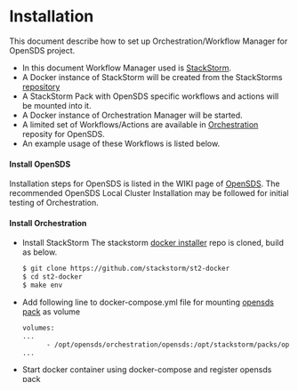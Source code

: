 # Installation

This document describe how to set up Orchestration/Workflow Manager for OpenSDS project.

* In this document Workflow Manager used is [StackStorm](https://stackstorm.com/).
* A Docker instance of StackStorm will be created from the StackStorms [repository](https://github.com/StackStorm/st2-docker)
* A StackStorm Pack with OpenSDS specific workflows and actions will be mounted into it.
* A Docker instance of Orchestration Manager will be started.
* A limited set of Workflows/Actions are available in [Orchestration](https://github.com/opensds/orchestration/tree/master/contrib/st2/opensds) reposity for OpenSDS.
* An example usage of these Workflows is listed below.

#### Install OpenSDS

Installation steps for OpenSDS is listed in the WIKI page of [OpenSDS](https://github.com/opensds/opensds/wiki).
The recommended OpenSDS Local Cluster Installation may be followed for initial testing of Orchestration.


#### Install Orchestration 
* Install StackStorm
	The stackstorm [docker installer](https://github.com/StackStorm/st2-docker) repo is cloned, build as below.
    ```sh
    $ git clone https://github.com/stackstorm/st2-docker
    $ cd st2-docker
    $ make env
    ```
* Add following line to docker-compose.yml file for mounting [opensds pack](https://github.com/opensds/orchestration/tree/master/contrib/st2/opensds) as volume
    ```sh
    volumes:
    ...
          - /opt/opensds/orchestration/opensds:/opt/stackstorm/packs/opensds
    ...
    ```
* Start docker container using docker-compose and register opensds pack
    ```sh
    $ docker-compose up -d
	$ docker-compose exec stackstorm /bin/bash
	# st2ctl reload --register-all
    ```
* Register virtual environment while installing opensds first time.
	```sh
	# st2 run packs.setup_virtualenv packs=opensds
	```
* Check status of StackStorm installation. It should list all services and PIDs as below.
	```sh
	# st2ctl status
    ##### st2 components status #####
    st2actionrunner PID: 96
    st2actionrunner PID: 102
    st2actionrunner PID: 110
    st2actionrunner PID: 115
    st2api PID: 58
    st2api PID: 268
    st2stream PID: 61
    st2stream PID: 261
    st2auth PID: 47
    st2auth PID: 249
    st2garbagecollector PID: 45
    st2notifier PID: 51
    st2resultstracker PID: 49
    st2rulesengine PID: 56
    st2sensorcontainer PID: 42
    st2chatops is not running.
    st2timersengine PID: 60
    st2workflowengine PID: 52
    st2scheduler PID: 54
    mistral-server PID: 340
    mistral.api PID: 335
	```
* Start Orchestration manager as docker instance.
	```sh
	$ docker-compose up -d
	```

#### Installer script
The file [install.sh](https://github.com/opensds/orchestration/install.sh) may be used for automated installation of StackStorm and Workflows.

```sh
$  ./install.sh
```
And, default paths for st2-docker or opensds pack may be modified as below, if needed.

```sh
$ ST2_DOCKER_PATH="/opt/opensds/orchestration" ST2_WORKFLOW_PATH="/opt/opensds/orchestration/contrib/st2" ./scripts/install.sh
```

* Known issue
  * Creation of virtual environment for opensds (command: st2 run packs.setup_virtualenv packs=opensds) fails with [Exception: Failed to install requirement "six>=1.9.0,<2.0": Collecting six<2.0,>=1.9.0]. This can be ignored for now.
  * After cleanup, mistral services may not be running. Restart postgres, and bring up stackstorm containers
    ```sh
    $docker-compose down && docker-compose up -d postgres && docker-compose up -d
    ```

#### Example usage
OpenSDS Orchestration Dashboard OR CURL may be used for testing

For the examples below OpenSDS is installed on VM and both StackStorm and Orchestration manager are running on Host. Please replace '<>' with respective values.

* Get token from StackStorm with username st2admin, and password as input arguments
    ```sh
    $ curl -X POST -k -u st2admin:'<password>' https://localhost/auth/v1/tokens
    ```
* Provision Volume Workflow using StackStorm with input arguments
    ```sh
    $ curl -k -X POST \
        https://localhost/api/v1/executions \
        -H  'content-type: application/json' \
        -H  'X-Auth-Token: <stackstorm token>' \
        -d '{"action": "opensds.provision-volume", "user": null, "parameters": {"ipaddr": "<ip>", "port": "50040", "size": 1, "tenantid": "<id>", "name": "test000", "token": "<opensds token>", "hostinfo": {"host":"ubuntu","initiator":"iqn.1993-08.org.debian:01:437bac3717c8","ip":"<host ip>"}}}'
    ```

* Create Volume using StackStorm Action with input arguments
    ```sh
    $ curl -k -X POST   \
    https://localhost/api/v1/executions   \
    -H  'content-type: application/json'   \
    -H  'X-Auth-Token: <stackstorm token>'   \
    -d '{"action": "opensds.create-volume", "user": nul, "parameters": {"ipaddr": "<ip>", "port": "50040", "size": 1, "tenantid": "<id>", "name": "test001", "token": "<opensds token>"}}'
    ```
